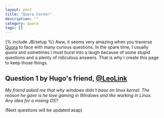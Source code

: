 ```yaml
---
layout: post
title: "Quora Corner"
description: ""
category: quora
tags: []
---
```

{% include JB/setup %}
Aww, it seems very amazing when you traverse [Quora](http://quora.com) to face with many curious questions. In the spare time, I usually *quora* and sometimes I must burst into a laugh because of some stupid questions and a plenty of ridiculous answers. That is why I create this page to keep those things.

## Question 1 by Hugo's friend, [@LeoLink](http://mrleolink.github.io/) 
*My friend asked me that why windows didn't base on linux kernel. The reason he gave is he love gaming in Windows and like working in Linux. Any idea for a mixing OS?*

(Next questions will be updated asap)